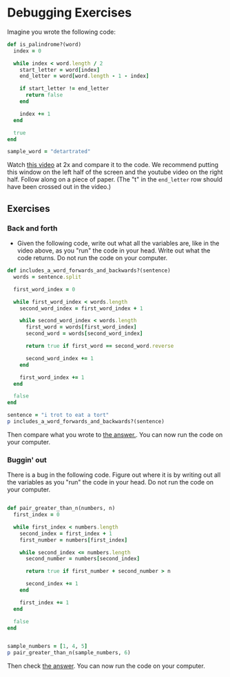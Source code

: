 # Debugging Exercises

Imagine you wrote the following code:

```ruby
def is_palindrome?(word)
  index = 0

  while index < word.length / 2
    start_letter = word[index]
    end_letter = word[word.length - 1 - index]

    if start_letter != end_letter
      return false
    end

    index += 1
  end

  true
end

sample_word = "detartrated"

```

Watch [this video][write-out-video] at 2x and compare it to the code.  We recommend putting this window on the left half of the screen and the youtube video on the right half.  Follow along on a piece of paper.  (The "t" in the `end_letter` row should have been crossed out in the video.)


[write-out-video]: https://youtu.be/MpkXN5V-DqI

## Exercises

### Back and forth

- Given the following code, write out what all the variables are, like in the video above, as you "run" the code in your head.  Write out what the code returns.  Do not run the code on your computer.

```ruby
def includes_a_word_forwards_and_backwards?(sentence)
  words = sentence.split

  first_word_index = 0

  while first_word_index < words.length
    second_word_index = first_word_index + 1

    while second_word_index < words.length
      first_word = words[first_word_index]
      second_word = words[second_word_index]

      return true if first_word == second_word.reverse

      second_word_index += 1
    end

    first_word_index += 1
  end

  false
end

sentence = "i trot to eat a tort"
p includes_a_word_forwards_and_backwards?(sentence)


```

Then compare what you wrote to [the answer.](./write-out-answer-1.md).  You can now run the code on your computer.

### Buggin' out

There is a bug in the following code.  Figure out where it is by writing out all the variables as you "run" the code in your head.  Do not run the code on your computer.

```ruby

def pair_greater_than_n(numbers, n)
  first_index = 0

  while first_index < numbers.length
    second_index = first_index + 1
    first_number = numbers[first_index]

    while second_index <= numbers.length
      second_number = numbers[second_index]

      return true if first_number + second_number > n

      second_index += 1
    end

    first_index += 1
  end

  false
end


sample_numbers = [1, 4, 5]
p pair_greater_than_n(sample_numbers, 6)

```


Then check [the answer](./write-out-answer-2.md).  You can now run the code on your computer.
